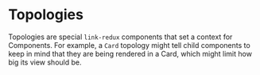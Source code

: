 # Topologies

Topologies are special `link-redux` components that set a context for Components.
For example, a `Card` topology might tell child components to keep in mind that they are being rendered in a Card, which might limit how big its view should be.
